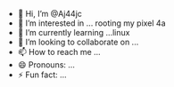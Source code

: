 - 👋 Hi, I’m @Aj44jc
- 👀 I’m interested in ... rooting my pixel 4a
- 🌱 I’m currently learning ...linux
- 💞️ I’m looking to collaborate on ...
- 📫 How to reach me ...
- 😄 Pronouns: ...
- ⚡ Fun fact: ...

<!---
Aj44jc/Aj44jc is a ✨ special ✨ repository because its `README.md` (this file) appears on your GitHub profile.
You can click the Preview link to take a look at your changes.
--->
